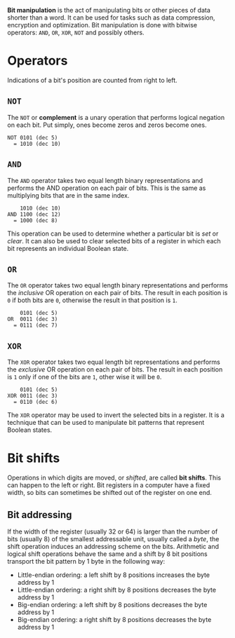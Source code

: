 **Bit manipulation** is the act of manipulating bits or other pieces of data shorter than a word. It can be used for tasks such as data compression, encryption and optimization. Bit manipulation is done with bitwise operators: `AND`, `OR`, `XOR`, `NOT` and possibly others.

# Operators

Indications of a bit's position are counted from right to left. 

## `NOT`

The `NOT` or **complement** is a unary operation that performs logical negation on each bit. Put simply, ones become zeros and zeros become ones.

```
NOT 0101 (dec 5)
  = 1010 (dec 10)
```

## `AND`

The `AND` operator takes two equal length binary representations and performs the AND operation on each pair of bits. This is the same as multiplying bits that are in the same index.

```
    1010 (dec 10)
AND 1100 (dec 12)
  = 1000 (dec 8)
```

This operation can be used to determine whether a particular bit is *set* or *clear*. It can also be used to clear selected bits of a register in which each bit represents an individual Boolean state.

## `OR`

The `OR` operator takes two equal length binary representations and performs the *inclusive* OR operation on each pair of bits. The result in each position is `0` if both bits are `0`, otherwise the result in that position is `1`.

```
    0101 (dec 5)
OR  0011 (dec 3)
  = 0111 (dec 7)
```

## `XOR`

The `XOR` operator takes two equal length bit representations and performs the *exclusive* OR operation on each pair of bits. The result in each position is `1` only if one of the bits are `1`, other wise it will be `0`.

```
    0101 (dec 5)
XOR 0011 (dec 3)
  = 0110 (dec 6)
```

The `XOR` operator may be used to invert the selected bits in a register. It is a technique that can be used to manipulate bit patterns that represent Boolean states.

# Bit shifts

Operations in which digits are moved, or *shifted*, are called **bit shifts**. This can happen to the left or right. Bit registers in a computer have a fixed width, so bits can sometimes be shifted out of the register on one end.

## Bit addressing

If the width of the register (usually 32 or 64) is larger than the number of bits (usually 8) of the smallest addressable unit, usually called a *byte*, the shift operation induces an addressing scheme on the bits. Arithmetic and logical shift operations behave the same and a shift by 8 bit positions transport the bit pattern by 1 byte in the following way:

- Little-endian ordering: a left shift by 8 positions increases the byte address by 1
- Little-endian ordering: a right shift by 8 positions decreases the byte address by 1
- Big-endian ordering: a left shift by 8 positions decreases the byte address by 1
- Big-endian ordering: a right shift by 8 positions decreases the byte address by 1
